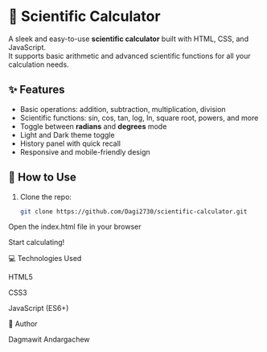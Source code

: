 # 🧮 Scientific Calculator

A sleek and easy-to-use **scientific calculator** built with HTML, CSS, and JavaScript.  
It supports basic arithmetic and advanced scientific functions for all your calculation needs.

## ✨ Features

-  Basic operations: addition, subtraction, multiplication, division  
-  Scientific functions: sin, cos, tan, log, ln, square root, powers, and more  
-  Toggle between **radians** and **degrees** mode  
-  Light and Dark theme toggle  
-  History panel with quick recall  
-  Responsive and mobile-friendly design  

## 🚀 How to Use

1. Clone the repo:
   ```bash
   git clone https://github.com/Dagi2730/scientific-calculator.git
Open the index.html file in your browser

Start calculating!

💻 Technologies Used

HTML5

CSS3

JavaScript (ES6+)

👤 Author

Dagmawit Andargachew
